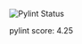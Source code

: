 ![Pylint Status](https://github.com/1mr124/E-memory/actions/workflows/pylint.yml/badge.svg)

pylint score: 4.25



